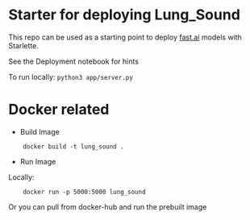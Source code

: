 # Starter for deploying Lung_Sound

This repo can be used as a starting point to deploy [fast.ai](https://github.com/fastai/fastai) models with Starlette.

See the Deployment notebook for hints

To run locally:
`python3 app/server.py`

# Docker related

- Build Image
```
    docker build -t lung_sound .
```
- Run Image

Locally:

```
    docker run -p 5000:5000 lung_sound
```
Or you can pull from docker-hub and run the prebuilt image